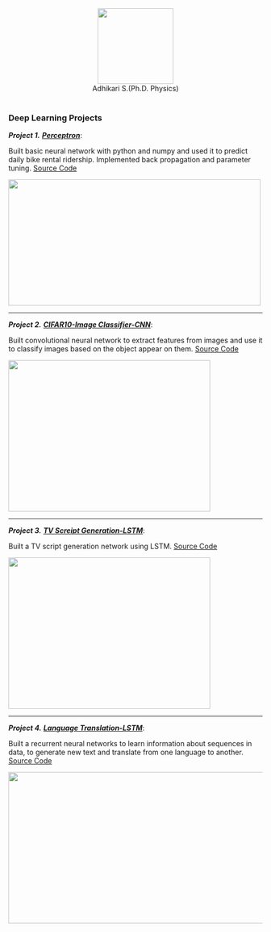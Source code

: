 

<div align="center">
   <img src = "https://avatars2.githubusercontent.com/u/8798209?s=400&u=305e9db87ab9bedcf0dd9675dcf35bcedc41de9d&v=4" width="150" height="150" /><br>
   Adhikari S.(Ph.D. Physics)<br>
</div>
<br>


### Deep Learning Projects


***Project 1.*** [***Perceptron***](https://github.com/sadhi003/DLND-perceptron/blob/master/dlnd-your-first-neural-network.ipynb): 

Built basic neural network with python and numpy and used it to predict daily bike rental ridership. Implemented back propagation and parameter tuning. [Source Code](https://github.com/sadhi003/DLND-perceptron)

<img src = "https://i.stack.imgur.com/KUvpQ.png" width="500" height="250" />


 
 --------------------------------------

***Project 2.*** [***CIFAR10-Image Classifier-CNN***](https://github.com/sadhi003/DLND-cifar10/blob/master/dlnd_image_classification.ipynb): 

Built convolutional neural network to extract features from images and use it to classify images based on the object appear on them. [Source Code](https://github.com/Vasuji/DLND-cifar10)

<img src = "https://github.com/sadhi003/Machine-Learning-Projects/blob/master/pic/cifar.png?raw=true" width="400" height="300" />




 --------------------------------------

***Project 3.*** [***TV Screipt Generation-LSTM***](https://github.com/sadhi003/DLND-tv-script-generation/blob/master/dlnd_tv_script_generation.ipynb): 

Built a TV script generation network using LSTM. [Source Code](https://github.com/sadhi003/DLND-tv-script-generation)

<img src = "http://karpathy.github.io/assets/rnn/charseq.jpeg" width="400" height="300" />


 
 --------------------------------------

***Project 4.*** [***Language Translation-LSTM***](https://github.com/sadhi003/DLND-language-translation/blob/master/dlnd_language_translation.ipynb): 

Built a recurrent neural networks to learn information about sequences in data, to generate new text and translate from one language to another. [Source Code](https://github.com/sadhi003/DLND-language-translation)

<img src = "http://d3kbpzbmcynnmx.cloudfront.net/wp-content/uploads/2015/09/Screen-Shot-2015-09-17-at-10.39.06-AM.png" width="600" height="300" />


